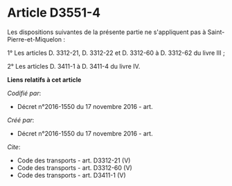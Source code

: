 # Article D3551-4

Les dispositions suivantes de la présente partie ne s'appliquent pas à Saint-Pierre-et-Miquelon : 

1° Les articles D. 3312-21, D. 3312-22 et D. 3312-60 à D. 3312-62 du livre III ; 

2° Les articles D. 3411-1 à D. 3411-4 du livre IV.

**Liens relatifs à cet article**

_Codifié par_:

  - Décret n°2016-1550 du 17 novembre 2016 - art.

_Créé par_:

  - Décret n°2016-1550 du 17 novembre 2016 - art.

_Cite_:

  - Code des transports - art. D3312-21 (V)
  - Code des transports - art. D3312-60 (V)
  - Code des transports - art. D3411-1 (V)
